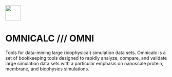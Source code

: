 <img src="https://github.com/bradleyrp/omnicalc/raw/master/omni/docs/omnicalc.png" width="48"/>

OMNICALC  /// OMNI
==================

Tools for data-mining large (biophysical)
simulation data sets. Omnicalc is a set of 
bookkeeping tools designed to rapidly analyze,
compare, and validate large simulation data sets
with a particular emphasis on nanoscale protein,
membrane, and biophysics simulations.

